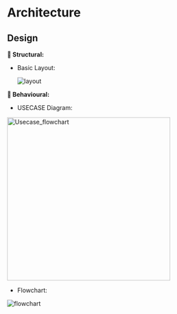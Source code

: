 # Architecture

## Design

**:round_pushpin: Structural:**

* Basic Layout:

  ![layout](https://user-images.githubusercontent.com/98833151/153511942-f6dca797-1c4d-417a-be08-04928610a29f.png)


**:round_pushpin: Behavioural:**

* USECASE Diagram:
 
<img width="380" alt="Usecase_flowchart" src="https://user-images.githubusercontent.com/98833151/153588722-ddf54689-aed3-4945-adb7-c347d7e187f1.png">


* Flowchart:

![flowchart](https://user-images.githubusercontent.com/98833151/153509725-707fe79f-b9c6-4c07-8cb7-8015a130c763.png)
